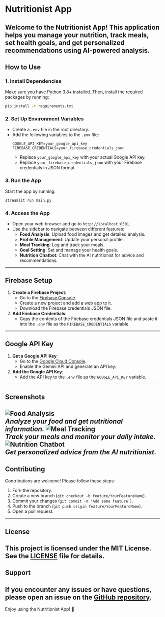 # Nutritionist App
Welcome to the **Nutritionist App**! This application helps you manage your nutrition, track meals, set health goals, and get personalized recommendations using AI-powered analysis.
---
## How to Use
### 1. **Install Dependencies**
Make sure you have Python 3.8+ installed. Then, install the required packages by running:
```bash
pip install -r requirements.txt
```
### 2. **Set Up Environment Variables**
- Create a `.env` file in the root directory.
- Add the following variables to the `.env` file:
  ```plaintext
  GOOGLE_API_KEY=your_google_api_key
  FIREBASE_CREDENTIALS=your_firebase_credentials_json
  ```
  - Replace `your_google_api_key` with your actual Google API key.
  - Replace `your_firebase_credentials_json` with your Firebase credentials in JSON format.
### 3. **Run the App**
Start the app by running:
```bash
streamlit run main.py
```
### 4. **Access the App**
- Open your web browser and go to `http://localhost:8501`.
- Use the sidebar to navigate between different features:
  - **Food Analysis**: Upload food images and get detailed analysis.
  - **Profile Management**: Update your personal profile.
  - **Meal Tracking**: Log and track your meals.
  - **Goal Setting**: Set and manage your health goals.
  - **Nutrition Chatbot**: Chat with the AI nutritionist for advice and recommendations.
---
## Firebase Setup
1. **Create a Firebase Project**:
   - Go to the [Firebase Console](https://console.firebase.google.com/).
   - Create a new project and add a web app to it.
   - Download the Firebase credentials JSON file.
2. **Add Firebase Credentials**:
   - Copy the contents of the Firebase credentials JSON file and paste it into the `.env` file as the `FIREBASE_CREDENTIALS` variable.
---
## Google API Key
1. **Get a Google API Key**:
   - Go to the [Google Cloud Console](https://console.cloud.google.com/).
   - Enable the Gemini API and generate an API key.
2. **Add the Google API Key**:
   - Add the API key to the `.env` file as the `GOOGLE_API_KEY` variable.
---
## Screenshots
![Food Analysis](screenshots/food_analysis.png)  
*Analyze your food and get nutritional information.*
![Meal Tracking](screenshots/meal_tracking.png)  
*Track your meals and monitor your daily intake.*
![Nutrition Chatbot](screenshots/chatbot.png)  
*Get personalized advice from the AI nutritionist.*
---
## Contributing
Contributions are welcome! Please follow these steps:
1. Fork the repository.
2. Create a new branch (`git checkout -b feature/YourFeatureName`).
3. Commit your changes (`git commit -m 'Add some feature'`).
4. Push to the branch (`git push origin feature/YourFeatureName`).
5. Open a pull request.
---
## License
This project is licensed under the MIT License. See the [LICENSE](LICENSE) file for details.
---
## Support
If you encounter any issues or have questions, please open an issue on the [GitHub repository](https://github.com/your-repo/nutritionist-app/issues).
---
Enjoy using the Nutritionist App! 🥗
